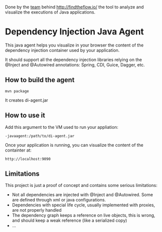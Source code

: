 Done by the [team](http://findtheflow.io/) behind http://findtheflow.io/ the tool to analyze and visualize the executions of Java applications.


# Dependency Injection Java Agent

This java agent helps you visualize in your browser the content of the dependency injection container used by your application.

It should support all the dependency injection libraries relying on the @Inject and @Autowired annotations: Spring, CDI, Guice, Dagger, etc.


## How to build the agent

    mvn package

It creates di-agent.jar

## How to use it

Add this argument to the VM used to run your appliation:

    -javaagent:/path/to/di-agent.jar

Once your application is running, you can visualize the content of the containter at:

    http://localhost:9090

## Limitations

This project is just a proof of concept and contains some serious limitations:
- Not all dependencies are injected with @Inject and @Autowired. Some are defined through xml or java configurations.
- Dependencies with special life cycle, usually implemented with proxies, are not properly handled
- The dependency graph keeps a reference on live objects, this is wrong, and should keep a weak reference (like a serialized copy)
- ...
